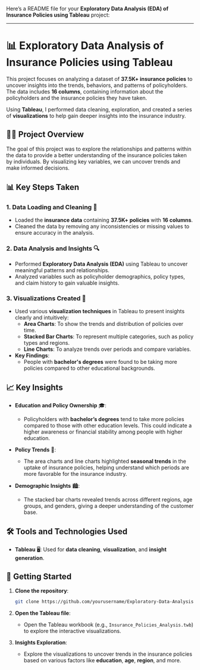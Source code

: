 Here’s a README file for your **Exploratory Data Analysis (EDA) of Insurance Policies using Tableau** project:

---

# 📊 Exploratory Data Analysis of Insurance Policies using Tableau

This project focuses on analyzing a dataset of **37.5K+ insurance policies** to uncover insights into the trends, behaviors, and patterns of policyholders. The data includes **16 columns**, containing information about the policyholders and the insurance policies they have taken.

Using **Tableau**, I performed data cleaning, exploration, and created a series of **visualizations** to help gain deeper insights into the insurance industry.

## 🧑‍💼 Project Overview

The goal of this project was to explore the relationships and patterns within the data to provide a better understanding of the insurance policies taken by individuals. By visualizing key variables, we can uncover trends and make informed decisions.

## 📊 Key Steps Taken

### 1. **Data Loading and Cleaning** 🧹
   - Loaded the **insurance data** containing **37.5K+ policies** with **16 columns**.
   - Cleaned the data by removing any inconsistencies or missing values to ensure accuracy in the analysis.

### 2. **Data Analysis and Insights** 🔍
   - Performed **Exploratory Data Analysis (EDA)** using Tableau to uncover meaningful patterns and relationships.
   - Analyzed variables such as policyholder demographics, policy types, and claim history to gain valuable insights.

### 3. **Visualizations Created** 🎨
   - Used various **visualization techniques** in Tableau to present insights clearly and intuitively:
     - **Area Charts**: To show the trends and distribution of policies over time.
     - **Stacked Bar Charts**: To represent multiple categories, such as policy types and regions.
     - **Line Charts**: To analyze trends over periods and compare variables.
   - **Key Findings**:
     - People with **bachelor's degrees** were found to be taking more policies compared to other educational backgrounds.

## 📈 Key Insights

- **Education and Policy Ownership** 🎓: 
   - Policyholders with **bachelor’s degrees** tend to take more policies compared to those with other education levels. This could indicate a higher awareness or financial stability among people with higher education.

- **Policy Trends** 📅: 
   - The area charts and line charts highlighted **seasonal trends** in the uptake of insurance policies, helping understand which periods are more favorable for the insurance industry.

- **Demographic Insights** 🏙️:
   - The stacked bar charts revealed trends across different regions, age groups, and genders, giving a deeper understanding of the customer base.

## 🛠️ Tools and Technologies Used

- **Tableau** 🖥️: Used for **data cleaning**, **visualization**, and **insight generation**.

## 🚀 Getting Started

1. **Clone the repository**:
   ```bash
   git clone https://github.com/yourusername/Exploratory-Data-Analysis-Insurance-Policies.git
   ```

2. **Open the Tableau file**:
   - Open the Tableau workbook (e.g., `Insurance_Policies_Analysis.twb`) to explore the interactive visualizations.

3. **Insights Exploration**:
   - Explore the visualizations to uncover trends in the insurance policies based on various factors like **education**, **age**, **region**, and more.
